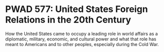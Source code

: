 # PWAD 577: United States Foreign Relations in the 20th Century

How the United States came to occupy a leading role in world affairs as a diplomatic, military, economic, and cultural power and what that role has meant to Americans and to other peoples, especially during the Cold War.